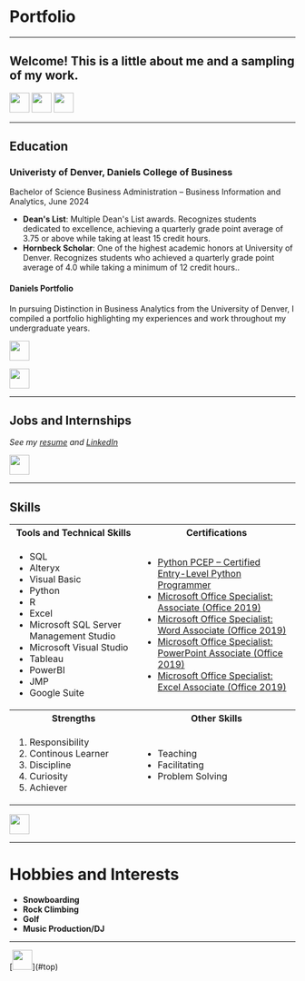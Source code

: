 # Portfolio
<a name="top"></a>
<hr>

## Welcome! This is a little about me and a sampling of my work.
[<img src="https://user-images.githubusercontent.com/91146906/162140860-bfb69654-5603-49bd-a7a1-a836ab1c772c.svg" height="35"/>](#education)
[<img src="https://user-images.githubusercontent.com/91146906/162140921-207cd392-cfe5-40e6-a84e-0a16e19e405a.svg" height="35"/>](#profExp)
[<img src="https://user-images.githubusercontent.com/91146906/162140965-cf707805-9abd-43f7-8314-4f96794c44dc.svg" height="35"/>](#skills)

<a name="education"></a>
<hr>

## Education
### Univeristy of Denver, Daniels College of Business
Bachelor of Science Business Administration – Business Information and Analytics, June 2024

<ul>
  <li><b>Dean's List</b>: Multiple Dean's List awards. Recognizes students dedicated to excellence, achieving a quarterly grade point average of 3.75 or above while taking at least 15 credit hours.</li>
  <li><b>Hornbeck Scholar</b>: One of the highest academic honors at University of Denver. Recognizes students who achieved a quarterly grade point average of 4.0 while taking a minimum of 12 credit hours..</li>
</ul>

#### Daniels Portfolio
In pursuing Distinction in Business Analytics from the University of Denver, I compiled a portfolio highlighting my experiences and work throughout my undergraduate years. 

[<img src="https://user-images.githubusercontent.com/91146906/152291436-225cf6f7-2fb4-4c9c-b6bd-96a5010d3db7.svg" height="35"/>](/projects.md/#top)

[<img src="https://user-images.githubusercontent.com/91146906/152072378-b0168a2d-e85c-47c6-a272-fcfb3f6a44ae.svg" height="35"/>](#top)

<a name="profExp"></a>
<hr>

## Jobs and Internships
<i>See my [resume](/EvanJohnsonResume2023UpdatedNovember23.pdf) and [LinkedIn](https://www.linkedin.com/in/evan-johnson-9a3736226/)</i>

[<img src="https://user-images.githubusercontent.com/91146906/152072378-b0168a2d-e85c-47c6-a272-fcfb3f6a44ae.svg" height="35"/>](#top)

<a name="skills"></a>
<hr>

## Skills

<table>
  <tr>
    <th>Tools and Technical Skills</th>
    <th>Certifications</th>
  </tr>
  <tr>
    <td>
     <ul>
        <li>SQL</li>
        <li>Alteryx</li>
        <li>Visual Basic</li>
        <li>Python</li>
        <li>R</li>
        <li>Excel</li>
        <li>Microsoft SQL Server Management Studio</li>
        <li>Microsoft Visual Studio</li>
        <li>Tableau</li>
        <li>PowerBI</li>
        <li>JMP</li>
        <li>Google Suite</li>
      </ul>
    </td>
    <td>
     <ul>
        <li><a href = "https://www.credly.com/badges/6ae16839-79ec-41de-9fe7-e783ffc0b5fd/public_url">Python PCEP – Certified Entry-Level Python       
        Programmer</a></li>
        <li><a href = "https://www.credly.com/badges/ba163cc0-1c22-46dc-859e-5e0cc8a3f871/public_url">Microsoft Office Specialist: Associate (Office 
        2019)</a></li>
        <li><a href = "https://www.credly.com/badges/3b9b850e-5915-4a27-b7bc-f80e03fba8af/public_url">Microsoft Office Specialist: Word Associate 
        (Office 2019)</a></li>
        <li><a href = "https://www.credly.com/badges/8bbe7b1a-adf2-4f56-bf44-aef1354ee8f7/public_url">Microsoft Office Specialist: PowerPoint 
        Associate (Office 2019)</a></li>
       <li><a href = "https://www.credly.com/badges/cfc6c4b2-5fc1-45a1-8151-5da951e5c2cd/public_url">Microsoft Office Specialist: Excel Associate 
       (Office 2019)</a></li>
      </ul>
    </td>
  </tr>
  <tr>
    <th>Strengths</th>
    <th>Other Skills</th>
 </tr>
 <tr>
   <td>
     <ol>
        <li>Responsibility</li>
        <li>Continous Learner</li>
        <li>Discipline</li>
        <li>Curiosity</li>
        <li>Achiever</li>
     </ol>
   </td>
   <td>
     <ul>
        <li>Teaching</li>
        <li>Facilitating</li>
       <li>Problem Solving</li>
     </ul>
   </td>
 </tr>
</table>

[<img src="https://user-images.githubusercontent.com/91146906/152072378-b0168a2d-e85c-47c6-a272-fcfb3f6a44ae.svg" height="35"/>](#top)
<hr>

# Hobbies and Interests

<ul>
  <li><b>Snowboarding</b></li>
  <li><b>Rock Climbing</b></li>
  <li><b>Golf</b></li>
  <li><b>Music Production/DJ</b></li>
</ul>
<hr>
[<img src="https://user-images.githubusercontent.com/91146906/152072378-b0168a2d-e85c-47c6-a272-fcfb3f6a44ae.svg" height="35"/>](#top)
